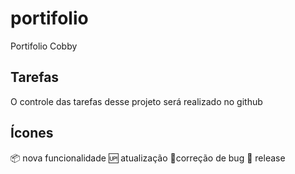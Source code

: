 # portifolio
Portifolio Cobby
## Tarefas

O controle das tarefas desse projeto será realizado no github

## Ícones

:package: nova funcionalidade
:up: atualização
:honeybee:correção de bug
:checkered_flag: release

